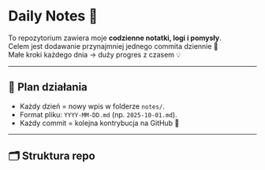 # Daily Notes 📝

To repozytorium zawiera moje **codzienne notatki, logi i pomysły**.  
Celem jest dodawanie przynajmniej jednego commita dziennie 🚀  
Małe kroki każdego dnia → duży progres z czasem 💡

---

## 📅 Plan działania
- Każdy dzień = nowy wpis w folderze `notes/`.
- Format pliku: `YYYY-MM-DD.md` (np. `2025-10-01.md`).
- Każdy commit = kolejna kontrybucja na GitHub 🎉

---

## 🗂 Struktura repo
